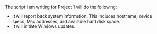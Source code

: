 The script I am writing for Project 1 will do the following:
- It will report back system information. This includes hostname, device specs, Mac addresses, and available hard disk space.
- It will initiate Windows updates.